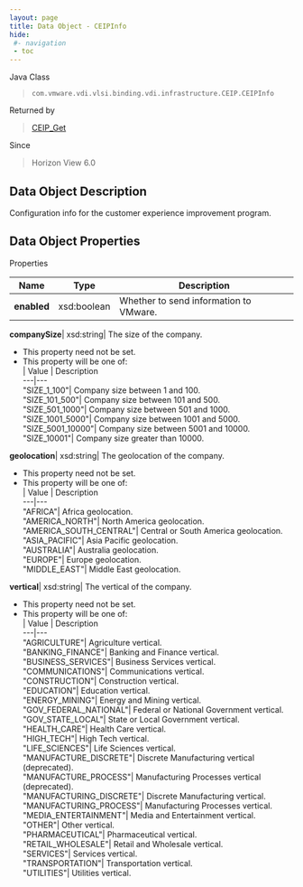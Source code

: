 ```yaml
---
layout: page
title: Data Object - CEIPInfo
hide:
 #- navigation
 - toc
---
```






Java Class  
> `com.vmware.vdi.vlsi.binding.vdi.infrastructure.CEIP.CEIPInfo`

Returned by  
> [CEIP_Get](vdi.infrastructure.CEIP.md#get)

Since  
> Horizon View 6.0


## Data Object Description 

Configuration info for the customer experience improvement program. 

## Data Object Properties

Properties

Name |  Type |  Description   
---|---|---  
**enabled**|  xsd:boolean|  Whether to send information to VMware.   
  
**companySize**|  xsd:string|  The size of the company.   


 * This property need not be set.
  * This property will be one of:  
|  Value |  Description   
---|---  
"SIZE_1_100"| Company size between 1 and 100.  
"SIZE_101_500"| Company size between 101 and 500.  
"SIZE_501_1000"| Company size between 501 and 1000.  
"SIZE_1001_5000"| Company size between 1001 and 5000.  
"SIZE_5001_10000"| Company size between 5001 and 10000.  
"SIZE_10001"| Company size greater than 10000.  

  
**geolocation**|  xsd:string|  The geolocation of the company.   


 * This property need not be set.
  * This property will be one of:  
|  Value |  Description   
---|---  
"AFRICA"| Africa geolocation.  
"AMERICA_NORTH"| North America geolocation.  
"AMERICA_SOUTH_CENTRAL"| Central or South America geolocation.  
"ASIA_PACIFIC"| Asia Pacific geolocation.  
"AUSTRALIA"| Australia geolocation.  
"EUROPE"| Europe geolocation.  
"MIDDLE_EAST"| Middle East geolocation.  

  
**vertical**|  xsd:string|  The vertical of the company.   


 * This property need not be set.
  * This property will be one of:  
|  Value |  Description   
---|---  
"AGRICULTURE"| Agriculture vertical.  
"BANKING_FINANCE"| Banking and Finance vertical.  
"BUSINESS_SERVICES"| Business Services vertical.  
"COMMUNICATIONS"| Communications vertical.  
"CONSTRUCTION"| Construction vertical.  
"EDUCATION"| Education vertical.  
"ENERGY_MINING"| Energy and Mining vertical.  
"GOV_FEDERAL_NATIONAL"| Federal or National Government vertical.  
"GOV_STATE_LOCAL"| State or Local Government vertical.  
"HEALTH_CARE"| Health Care vertical.  
"HIGH_TECH"| High Tech vertical.  
"LIFE_SCIENCES"| Life Sciences vertical.  
"MANUFACTURE_DISCRETE"| Discrete Manufacturing vertical (deprecated).  
"MANUFACTURE_PROCESS"| Manufacturing Processes vertical (deprecated).  
"MANUFACTURING_DISCRETE"| Discrete Manufacturing vertical.  
"MANUFACTURING_PROCESS"| Manufacturing Processes vertical.  
"MEDIA_ENTERTAINMENT"| Media and Entertainment vertical.  
"OTHER"| Other vertical.  
"PHARMACEUTICAL"| Pharmaceutical vertical.  
"RETAIL_WHOLESALE"| Retail and Wholesale vertical.  
"SERVICES"| Services vertical.  
"TRANSPORTATION"| Transportation vertical.  
"UTILITIES"| Utilities vertical.  

  
  
  
   
  
  
